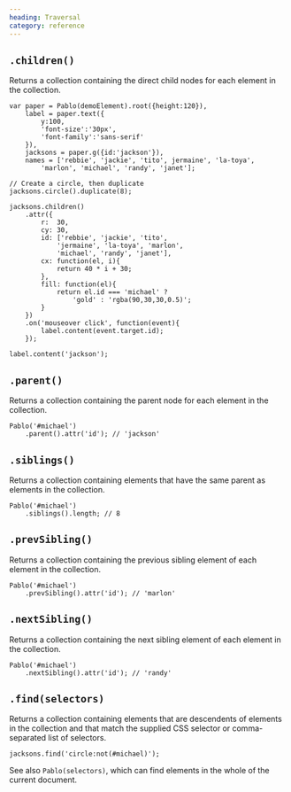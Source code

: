 ```yaml
--- 
heading: Traversal
category: reference
---
```



`.children()`
-------------

Returns a collection containing the direct child nodes for each element in the collection.

	var paper = Pablo(demoElement).root({height:120}),
	    label = paper.text({
	    	y:100,
			'font-size':'30px',
			'font-family':'sans-serif'
		}),
		jacksons = paper.g({id:'jackson'}),
	  	names = ['rebbie', 'jackie', 'tito', jermaine', 'la-toya',
	  		'marlon', 'michael', 'randy', 'janet'];

	// Create a circle, then duplicate
	jacksons.circle().duplicate(8);
	    
	jacksons.children()
	    .attr({
	    	r:  30,
			cy: 30,
	    	id: ['rebbie', 'jackie', 'tito',
	    		'jermaine', 'la-toya', 'marlon',
	    		'michael', 'randy', 'janet'],
			cx: function(el, i){
				return 40 * i + 30;
			},
			fill: function(el){
				return el.id === 'michael' ?
					'gold' : 'rgba(90,30,30,0.5)';
			}
		})
		.on('mouseover click', function(event){
			label.content(event.target.id);
		});

	label.content('jackson');

	
`.parent()`
-----------

Returns a collection containing the parent node for each element in the collection.

	Pablo('#michael')
		.parent().attr('id'); // 'jackson'

	
`.siblings()`
-------------

Returns a collection containing elements that have the same parent as elements in the collection.

	Pablo('#michael')
		.siblings().length; // 8

	
`.prevSibling()`
----------------

Returns a collection containing the previous sibling element of each element in the collection.

	Pablo('#michael')
		.prevSibling().attr('id'); // 'marlon'

	
`.nextSibling()`
----------------

Returns a collection containing the next sibling element of each element in the collection.

	Pablo('#michael')
		.nextSibling().attr('id'); // 'randy'

	
`.find(selectors)`
------------------

Returns a collection containing elements that are descendents of elements in the collection and that match the supplied CSS selector or comma-separated list of selectors.

	jacksons.find('circle:not(#michael)');

See also `Pablo(selectors)`, which can find elements in the whole of the current document.